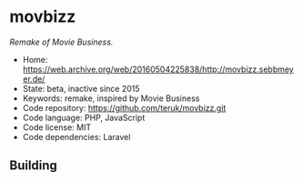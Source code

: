 # movbizz

_Remake of Movie Business._

- Home: https://web.archive.org/web/20160504225838/http://movbizz.sebbmeyer.de/
- State: beta, inactive since 2015
- Keywords: remake, inspired by Movie Business
- Code repository: https://github.com/teruk/movbizz.git
- Code language: PHP, JavaScript
- Code license: MIT
- Code dependencies: Laravel

## Building
